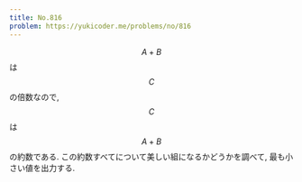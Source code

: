 ```yaml
---
title: No.816
problem: https://yukicoder.me/problems/no/816
---
```

$$ A+B $$ は $$ C $$ の倍数なので, $$ C $$ は $$ A+B $$ の約数である. この約数すべてについて美しい組になるかどうかを調べて, 最も小さい値を出力する.
